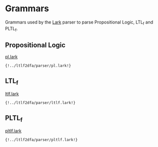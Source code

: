 # Grammars

Grammars used by the [Lark](https://github.com/lark-parser/lark) parser
to parse Propositional Logic, LTL<sub>f</sub> and PLTL<sub>f</sub>.

## Propositional Logic

[pl.lark](https://github.com/whitemech/ltlf2dfa/blob/master/ltlf2dfa/parser/pl.lark)

```
{!../ltlf2dfa/parser/pl.lark!}
```

## LTL<sub>f</sub>
[ltlf.lark](https://github.com/whitemech/ltlf2dfa/blob/master/ltlf2dfa/parser/ltlf.lark)

```
{!../ltlf2dfa/parser/ltlf.lark!}
```

## PLTL<sub>f</sub>

[pltlf.lark](https://github.com/whitemech/ltlf2dfa/blob/master/ltlf2dfa/parser/pltlf.lark)

```
{!../ltlf2dfa/parser/pltlf.lark!}
```
